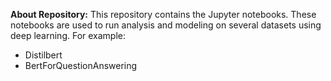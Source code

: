 **About Repository:**
This repository contains the Jupyter notebooks. 
These notebooks are used to run analysis and modeling on several datasets using deep learning. 
For example:
 * Distilbert
 * BertForQuestionAnswering
